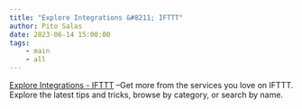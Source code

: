 ```yaml
---
title: "Explore Integrations &#8211; IFTTT"
author: Pito Salas
date: 2023-06-14 15:00:00
tags:
    - main
    - all
---
```



[ Explore Integrations - IFTTT](< https://ifttt.com/explore>) –Get more from
the services you love on IFTTT. Explore the latest tips and tricks, browse by
category, or search by name.



